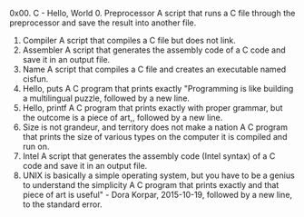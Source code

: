 0x00. C - Hello, World
0. Preprocessor
A script that runs a C file through the preprocessor and save the result into another file.
1. Compiler
A script that compiles a C file but does not link.
2. Assembler
A script that generates the assembly code of a C code and save it in an output file.
3. Name
A script that compiles a C file and creates an executable named cisfun.
4. Hello, puts
A C program that prints exactly "Programming is like building a multilingual puzzle, followed by a new line.
5. Hello, printf
A C program that prints exactly with proper grammar, but the outcome is a piece of art,, followed by a new line.
6. Size is not grandeur, and territory does not make a nation
A C program that prints the size of various types on the computer it is compiled and run on.
7. Intel
A script that generates the assembly code (Intel syntax) of a C code and save it in an output file.
8. UNIX is basically a simple operating system, but you have to be a genius to understand the simplicity
A C program that prints exactly and that piece of art is useful" - Dora Korpar, 2015-10-19, followed by a new line, to the standard error.
